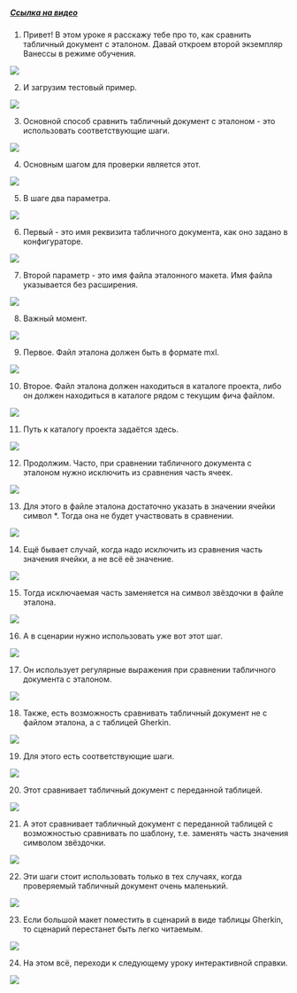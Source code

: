 ﻿##### [Ссылка на видео](https://youtu.be/aEAPoEHlFOw)

001. Привет! В этом уроке я расскажу тебе про то, как сравнить табличный документ с эталоном. Давай откроем второй экземпляр Ванессы в режиме обучения.

![](https://vanessa-files.do.bit-erp.ru/Doc/1.2.041.1/MD/Глава08/images/000_ПроверитьРавенствоТабличногоДокументаЭталону.png)

002. И загрузим тестовый пример.

![](https://vanessa-files.do.bit-erp.ru/Doc/1.2.041.1/MD/Глава08/images/005_ПроверитьРавенствоТабличногоДокументаЭталону.png)

003. Основной способ сравнить табличный документ с эталоном - это использовать соответствующие шаги.

![](https://vanessa-files.do.bit-erp.ru/Doc/1.2.041.1/MD/Глава08/images/006_ПроверитьРавенствоТабличногоДокументаЭталону.png)

004. Основным шагом для проверки является этот.

![](https://vanessa-files.do.bit-erp.ru/Doc/1.2.041.1/MD/Глава08/images/009_ПроверитьРавенствоТабличногоДокументаЭталону.png)

005. В шаге два параметра.

![](https://vanessa-files.do.bit-erp.ru/Doc/1.2.041.1/MD/Глава08/images/012_ПроверитьРавенствоТабличногоДокументаЭталону.png)

006. Первый - это имя реквизита табличного документа, как оно задано в конфигураторе.

![](https://vanessa-files.do.bit-erp.ru/Doc/1.2.041.1/MD/Глава08/images/015_ПроверитьРавенствоТабличногоДокументаЭталону.png)

007. Второй параметр - это имя файла эталонного макета. Имя файла указывается без расширения.

![](https://vanessa-files.do.bit-erp.ru/Doc/1.2.041.1/MD/Глава08/images/020_ПроверитьРавенствоТабличногоДокументаЭталону.png)

008. Важный момент.

![](https://vanessa-files.do.bit-erp.ru/Doc/1.2.041.1/MD/Глава08/images/023_ПроверитьРавенствоТабличногоДокументаЭталону.png)

009. Первое. Файл эталона должен быть в формате mxl.

![](https://vanessa-files.do.bit-erp.ru/Doc/1.2.041.1/MD/Глава08/images/024_ПроверитьРавенствоТабличногоДокументаЭталону.png)

010. Второе. Файл эталона должен находиться в каталоге проекта, либо он должен находиться в каталоге рядом с текущим фича файлом.

![](https://vanessa-files.do.bit-erp.ru/Doc/1.2.041.1/MD/Глава08/images/025_ПроверитьРавенствоТабличногоДокументаЭталону.png)

011. Путь к каталогу проекта задаётся здесь.

![](https://vanessa-files.do.bit-erp.ru/Doc/1.2.041.1/MD/Глава08/images/034_ПроверитьРавенствоТабличногоДокументаЭталону.png)

012. Продолжим. Часто, при сравнении табличного документа с эталоном нужно исключить из сравнения часть ячеек.

![](https://vanessa-files.do.bit-erp.ru/Doc/1.2.041.1/MD/Глава08/images/038_ПроверитьРавенствоТабличногоДокументаЭталону.png)

013. Для этого в файле эталона достаточно указать в значении ячейки символ *. Тогда она не будет участвовать в сравнении.

![](https://vanessa-files.do.bit-erp.ru/Doc/1.2.041.1/MD/Глава08/images/039_ПроверитьРавенствоТабличногоДокументаЭталону.png)

014. Ещё бывает случай, когда надо исключить из сравнения часть значения ячейки, а не всё её значение.

![](https://vanessa-files.do.bit-erp.ru/Doc/1.2.041.1/MD/Глава08/images/040_ПроверитьРавенствоТабличногоДокументаЭталону.png)

015. Тогда исключаемая часть заменяется на символ звёздочки в файле эталона.

![](https://vanessa-files.do.bit-erp.ru/Doc/1.2.041.1/MD/Глава08/images/041_ПроверитьРавенствоТабличногоДокументаЭталону.png)

016. А в сценарии нужно использовать уже вот этот шаг.

![](https://vanessa-files.do.bit-erp.ru/Doc/1.2.041.1/MD/Глава08/images/044_ПроверитьРавенствоТабличногоДокументаЭталону.png)

017. Он использует регулярные выражения при сравнении табличного документа с эталоном.

![](https://vanessa-files.do.bit-erp.ru/Doc/1.2.041.1/MD/Глава08/images/049_ПроверитьРавенствоТабличногоДокументаЭталону.png)

018. Также, есть возможность сравнивать табличный документ не с файлом эталона, а с таблицей Gherkin.

![](https://vanessa-files.do.bit-erp.ru/Doc/1.2.041.1/MD/Глава08/images/052_ПроверитьРавенствоТабличногоДокументаЭталону.png)

019. Для этого есть соответствующие шаги.

![](https://vanessa-files.do.bit-erp.ru/Doc/1.2.041.1/MD/Глава08/images/053_ПроверитьРавенствоТабличногоДокументаЭталону.png)

020. Этот сравнивает табличный документ с переданной таблицей.

![](https://vanessa-files.do.bit-erp.ru/Doc/1.2.041.1/MD/Глава08/images/056_ПроверитьРавенствоТабличногоДокументаЭталону.png)

021. А этот сравнивает табличный документ с переданной таблицей с возможностью сравнивать по шаблону, т.е. заменять часть значения символом звёздочки.

![](https://vanessa-files.do.bit-erp.ru/Doc/1.2.041.1/MD/Глава08/images/061_ПроверитьРавенствоТабличногоДокументаЭталону.png)

022. Эти шаги стоит использовать только в тех случаях, когда проверяемый табличный документ очень маленький.

![](https://vanessa-files.do.bit-erp.ru/Doc/1.2.041.1/MD/Глава08/images/064_ПроверитьРавенствоТабличногоДокументаЭталону.png)

023. Если большой макет поместить в сценарий в виде таблицы Gherkin, то сценарий перестанет быть легко читаемым.

![](https://vanessa-files.do.bit-erp.ru/Doc/1.2.041.1/MD/Глава08/images/065_ПроверитьРавенствоТабличногоДокументаЭталону.png)

024. На этом всё, переходи к следующему уроку интерактивной справки.

![](https://vanessa-files.do.bit-erp.ru/Doc/1.2.041.1/MD/Глава08/images/066_ПроверитьРавенствоТабличногоДокументаЭталону.png)
